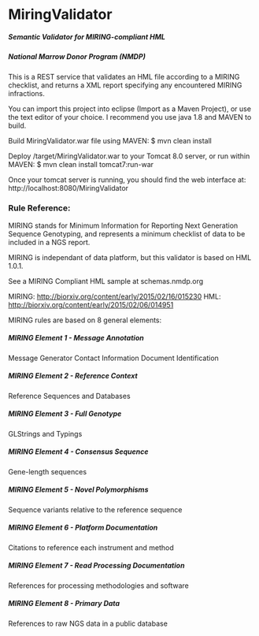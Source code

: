 # MiringValidator
##### Semantic Validator for MIRING-compliant HML
##### National Marrow Donor Program (NMDP)

This is a REST service that validates an HML file according to a MIRING checklist, and returns a XML report specifying any encountered MIRING infractions.

You can import this project into eclipse (Import as a Maven Project), or use the text editor of your choice.  I recommend you use java 1.8 and MAVEN to build.

Build MiringValidator.war file using MAVEN:
$ mvn clean install

Deploy /target/MiringValidator.war to your Tomcat 8.0 server, or run within MAVEN:
$ mvn clean install tomcat7:run-war

Once your tomcat server is running, you should find the web interface at:
http://localhost:8080/MiringValidator

### Rule Reference:

MIRING stands for Minimum Information for Reporting Next Generation Sequence Genotyping, and represents a minimum checklist of data to be included in a NGS report.

MIRING is independant of data platform, but this validator is based on HML 1.0.1.

See a MIRING Compliant HML sample at schemas.nmdp.org

MIRING: http://biorxiv.org/content/early/2015/02/16/015230
HML: http://biorxiv.org/content/early/2015/02/06/014951

MIRING rules are based on 8 general elements:

##### MIRING Element 1 - Message Annotation
Message Generator Contact Information
Document Identification

##### MIRING Element 2 - Reference Context
Reference Sequences and Databases

##### MIRING Element 3 - Full Genotype
GLStrings and Typings

##### MIRING Element 4 - Consensus Sequence
Gene-length sequences

##### MIRING Element 5 - Novel Polymorphisms
Sequence variants relative to the reference sequence

##### MIRING Element 6 - Platform Documentation
Citations to reference each instrument and method

##### MIRING Element 7 - Read Processing Documentation
References for processing methodologies and software

##### MIRING Element 8 - Primary Data
References to raw NGS data in a public database














